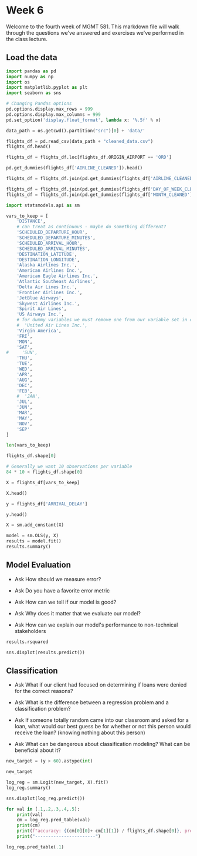 # Week 6

Welcome to the fourth week of MGMT 581. This markdown file will walk through the questions we've answered and exercises we've performed in the class lecture.


## Load the data
```python
import pandas as pd
import numpy as np
import os
import matplotlib.pyplot as plt
import seaborn as sns

# Changing Pandas options
pd.options.display.max_rows = 999
pd.options.display.max_columns = 999
pd.set_option('display.float_format', lambda x: '%.5f' % x)
```

```python
data_path = os.getcwd().partition("src")[0] + 'data/'
```

```python
flights_df = pd.read_csv(data_path + "cleaned_data.csv")
flights_df.head()
```

```python
flights_df = flights_df.loc[flights_df.ORIGIN_AIRPORT == 'ORD']
```

```python
pd.get_dummies(flights_df['AIRLINE_CLEANED']).head()
```

```python
flights_df = flights_df.join(pd.get_dummies(flights_df['AIRLINE_CLEANED']))
```

```python
flights_df = flights_df.join(pd.get_dummies(flights_df['DAY_OF_WEEK_CLEANED']))
flights_df = flights_df.join(pd.get_dummies(flights_df['MONTH_CLEANED']))
```

```python
import statsmodels.api as sm
```

```python
vars_to_keep = [
    'DISTANCE',
    # can treat as continuous - maybe do something different?
    'SCHEDULED_DEPARTURE_HOUR',
    'SCHEDULED_DEPARTURE_MINUTES',
    'SCHEDULED_ARRIVAL_HOUR',
    'SCHEDULED_ARRIVAL_MINUTES',
    'DESTINATION_LATITUDE',
    'DESTINATION_LONGITUDE',
    'Alaska Airlines Inc.',
    'American Airlines Inc.',
    'American Eagle Airlines Inc.',
    'Atlantic Southeast Airlines',
    'Delta Air Lines Inc.',
    'Frontier Airlines Inc.',
    'JetBlue Airways',
    'Skywest Airlines Inc.',
    'Spirit Air Lines',
    'US Airways Inc.',
    # for dummy variables we must remove one from our variable set in order to avoide multicollinearity
    #  'United Air Lines Inc.',
    'Virgin America',
    'FRI',
    'MON',
    'SAT',
#     'SUN',
    'THU',
    'TUE',
    'WED',
    'APR',
    'AUG',
    'DEC',
    'FEB',
    #  'JAN',
    'JUL',
    'JUN',
    'MAR',
    'MAY',
    'NOV',
    'SEP'
]
```

```python
len(vars_to_keep)
```

```python
flights_df.shape[0]
```

```python
# Generally we want 10 observations per variable
84 * 10 < flights_df.shape[0]
```

```python
X = flights_df[vars_to_keep]
```

```python
X.head()
```

```python
y = flights_df['ARRIVAL_DELAY']
```

```python
y.head()
```

```python
X = sm.add_constant(X)
```

```python
model = sm.OLS(y, X)
results = model.fit()
results.summary()
```

## Model Evaluation

- Ask How should we measure error?

- Ask Do you have a favorite error metric

- Ask How can we tell if our model is good?

- Ask Why does it matter that we evaluate our model?

- Ask How can we explain our model's performance to non-technical stakeholders

```python
results.rsquared
```

```python
sns.displot(results.predict())
```


## Classification

- Ask What if our client had focused on determining if loans were denied for the correct reasons?

- Ask What is the difference between a regression problem and a classification problem?

- Ask If someone totally random came into our classroom and asked for a loan, what would our best guess be for whether or not this person would receive the loan? (knowing nothing about this person)

- Ask What can be dangerous about classification modeling? What can be beneficial about it?

```python
new_target = (y > 60).astype(int)
```

```python
new_target
```

```python
log_reg = sm.Logit(new_target, X).fit()
log_reg.summary()
```

```python
sns.displot(log_reg.predict())
```

```python
for val in [.1,.2,.3,.4,.5]:
    print(val)
    cm = log_reg.pred_table(val)
    print(cm)
    print(f"accuracy: {(cm[0][0]+ cm[1][1]) / flights_df.shape[0]}, precision: {cm[1][1] / (cm[1][0] + cm[1][1])}, recall: {cm[1][1] / (cm[0][1] + cm[1][1])}")
    print("-----------------------")
```

```python
log_reg.pred_table(.1)
```

```python

```
